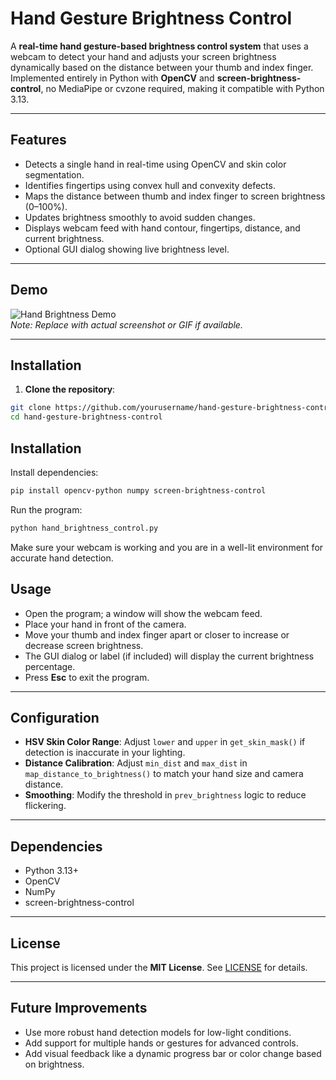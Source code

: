 # Hand Gesture Brightness Control

A **real-time hand gesture-based brightness control system** that uses a webcam to detect your hand and adjusts your screen brightness dynamically based on the distance between your thumb and index finger. Implemented entirely in Python with **OpenCV** and **screen-brightness-control**, no MediaPipe or cvzone required, making it compatible with Python 3.13.

---

## Features

- Detects a single hand in real-time using OpenCV and skin color segmentation.
- Identifies fingertips using convex hull and convexity defects.
- Maps the distance between thumb and index finger to screen brightness (0–100%).
- Updates brightness smoothly to avoid sudden changes.
- Displays webcam feed with hand contour, fingertips, distance, and current brightness.
- Optional GUI dialog showing live brightness level.

---

## Demo

![Hand Brightness Demo](demo_screenshot.png)  
*Note: Replace with actual screenshot or GIF if available.*

---

## Installation

1. **Clone the repository**:
```bash
git clone https://github.com/yourusername/hand-gesture-brightness-control.git
cd hand-gesture-brightness-control

```

## Installation

Install dependencies:

```bash
pip install opencv-python numpy screen-brightness-control
```
Run the program:
```bash
python hand_brightness_control.py
```

Make sure your webcam is working and you are in a well-lit environment for accurate hand detection.

## Usage

- Open the program; a window will show the webcam feed.
- Place your hand in front of the camera.
- Move your thumb and index finger apart or closer to increase or decrease screen brightness.
- The GUI dialog or label (if included) will display the current brightness percentage.
- Press **Esc** to exit the program.

---

## Configuration

- **HSV Skin Color Range**: Adjust `lower` and `upper` in `get_skin_mask()` if detection is inaccurate in your lighting.
- **Distance Calibration**: Adjust `min_dist` and `max_dist` in `map_distance_to_brightness()` to match your hand size and camera distance.
- **Smoothing**: Modify the threshold in `prev_brightness` logic to reduce flickering.

---

## Dependencies

- Python 3.13+
- OpenCV
- NumPy
- screen-brightness-control

---

## License

This project is licensed under the **MIT License**. See [LICENSE](LICENSE) for details.

---

## Future Improvements

- Use more robust hand detection models for low-light conditions.
- Add support for multiple hands or gestures for advanced controls.
- Add visual feedback like a dynamic progress bar or color change based on brightness.

